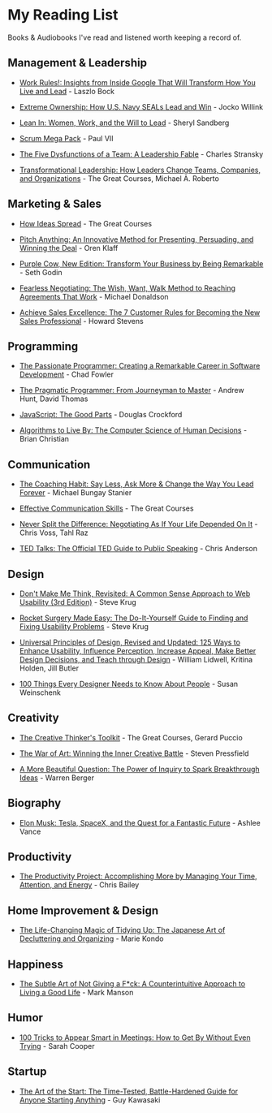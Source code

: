 # My Reading List

Books & Audiobooks I've read and listened worth keeping a record of.
## Management & Leadership

+ [Work Rules!: Insights from Inside Google That Will Transform How You Live and Lead](https://www.amazon.com/Work-Rules-Insights-Inside-Transform/dp/1455554790) - Laszlo Bock

+ [Extreme Ownership: How U.S. Navy SEALs Lead and Win](http://amzn.to/2oGzFsq) - 
 Jocko Willink

+ [Lean In: Women, Work, and the Will to Lead](http://amzn.to/2n9vubx) - Sheryl Sandberg

+ [Scrum Mega Pack](http://amzn.to/2o89D3f) - Paul VII

+ [The Five Dysfunctions of a Team: A Leadership Fable](http://amzn.to/2o1ptfI) - Charles Stransky

+ [Transformational Leadership: How Leaders Change Teams, Companies, and Organizations](http://amzn.to/2n9l4Zk) - The Great Courses, Michael A. Roberto

## Marketing & Sales

+ [How Ideas Spread](https://www.amazon.com/How-Ideas-Spread/dp/B00MFW91MO) - The Great Courses

+ [Pitch Anything: An Innovative Method for Presenting, Persuading, and Winning the Deal](http://amzn.to/2oGRK9Q) - Oren Klaff

+ [Purple Cow, New Edition: Transform Your Business by Being Remarkable](http://amzn.to/2oB9CWs) - Seth Godin

+ [Fearless Negotiating: The Wish, Want, Walk Method to Reaching Agreements That Work](http://amzn.to/2oAo2X3) - Michael Donaldson

+ [Achieve Sales Excellence: The 7 Customer Rules for Becoming the New Sales Professional](http://amzn.to/2oBbf6d) - Howard Stevens

## Programming

+ [The Passionate Programmer: Creating a Remarkable Career in Software Development](http://amzn.to/2oBafiP) - Chad Fowler

+ [The Pragmatic Programmer: From Journeyman to Master](http://amzn.to/2o1HNp5) - Andrew Hunt, David Thomas

+ [JavaScript: The Good Parts](http://amzn.to/2nCM3rE) - Douglas Crockford

+ [Algorithms to Live By: The Computer Science of Human Decisions](http://amzn.to/2oBbUVx) - Brian Christian

## Communication

+ [The Coaching Habit: Say Less, Ask More & Change the Way You Lead Forever](http://amzn.to/2nIrfzH) - Michael Bungay Stanier

+ [Effective Communication Skills](https://www.audible.com/pd/Self-Development/Effective-Communication-Skills-Audiobook/B00D94332Q) - The Great Courses

+ [Never Split the Difference: Negotiating As If Your Life Depended On It](https://www.amazon.com/Never-Split-Difference-Negotiating-Depended-ebook/dp/B014DUR7L2) -  Chris Voss,‎ Tahl Raz

+ [TED Talks: The Official TED Guide to Public Speaking](http://amzn.to/2n9yW5L) - Chris Anderson

## Design

+ [Don't Make Me Think, Revisited: A Common Sense Approach to Web Usability (3rd Edition)](http://amzn.to/2oBrwIC) - Steve Krug

+ [Rocket Surgery Made Easy: The Do-It-Yourself Guide to Finding and Fixing Usability Problems](http://amzn.to/2nW4DfY) - Steve Krug

+ [Universal Principles of Design, Revised and Updated: 125 Ways to Enhance Usability, Influence Perception, Increase Appeal, Make Better Design Decisions, and Teach through Design](http://amzn.to/2oBaXwv) - William Lidwell, Kritina Holden, Jill Butler

+ [100 Things Every Designer Needs to Know About People](http://amzn.to/2n9rHuM) - Susan Weinschenk

## Creativity

+ [The Creative Thinker's Toolkit](https://www.amazon.com/The-Creative-Thinkers-Toolkit/dp/B00GT1MXHM/) - The Great Courses, Gerard Puccio

+ [The War of Art: Winning the Inner Creative Battle](http://amzn.to/2n9GLZo) - Steven Pressfield

+ [A More Beautiful Question: The Power of Inquiry to Spark Breakthrough Ideas](http://amzn.to/2vlaPAN) - Warren Berger

## Biography

+ [Elon Musk: Tesla, SpaceX, and the Quest for a Fantastic Future](http://amzn.to/2rIXrbI) - Ashlee Vance

## Productivity

+ [The Productivity Project: Accomplishing More by Managing Your Time, Attention, and Energy](https://www.amazon.com/Productivity-Project-Accomplishing-Managing-Attention/dp/1101904038) - Chris Bailey

## Home Improvement & Design

+ [The Life-Changing Magic of Tidying Up: The Japanese Art of Decluttering and Organizing](http://amzn.to/2o7UDT0) - Marie Kondo

## Happiness

+ [The Subtle Art of Not Giving a F*ck: A Counterintuitive Approach to Living a Good Life](http://amzn.to/2oB8PVx) - Mark Manson

## Humor

+ [100 Tricks to Appear Smart in Meetings: How to Get By Without Even Trying](http://amzn.to/2n9GAgw) - Sarah Cooper

## Startup

+ [The Art of the Start: The Time-Tested, Battle-Hardened Guide for Anyone Starting Anything](http://amzn.to/2oBbsX3) - Guy Kawasaki
